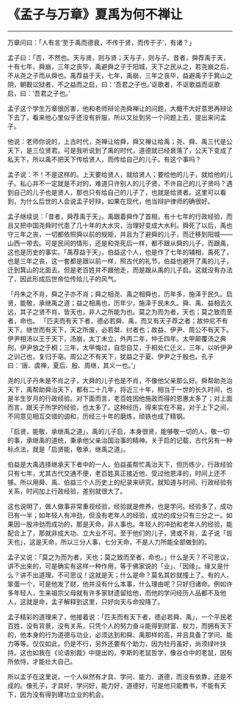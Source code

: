 # 《孟子与万章》夏禹为何不禅让

------

万章问曰：「人有言‘至于禹而德衰，不传于贤，而传于子’，有诸？」

孟子曰：「否，不然也。天与贤，则与贤；天与子，则与子。昔者，舜荐禹于天，十有七年，舜崩，三年之丧毕，禹避舜之子于阳城，天下之民从之，若尧崩之后，不从尧之子而从舜也。禹荐益于天，七年，禹崩，三年之丧毕，益避禹子于箕山之阴，朝觐讼狱者，不之益而之启，曰：‘吾君之子也。’讴歌者，不讴歌益而讴歌启，曰：‘吾君之子也。’

孟子这个学生万章很厉害，他和老师辩论尧舜禅让的问题，大概不大好意思再辩论下去了，看来他心里似乎还没有折服，所以又扯到另一个问题上去，提出来问孟子。

他说：老师你说的，上古时代，尧禅让给舜，舜又禅让给禹；尧、舜、禹三代是公天下，是三位贤君。可是我听说到了禹的时代，道德就已经衰落了，公天下变成了私天下，所以禹不把天下传给贤人，而传给自己的儿子。有这个事吗？

孟子说：不！不是这样的。上天要给贤人，就给贤人；要给他的儿子，就给他的儿子。私心并不一定就是不对的，难道只许别人的儿子贤，不许自己的儿子贤吗？遇到自己的儿子也是贤人，那也只有给自己的儿子了，也就是给贤者。这里可以看到，为什么后世的人会说孟子好辩，如果在现代，他当辩护律师的确很好。

孟子继续说：「昔者，舜荐禹于天」，禹跟着舜作了首相，有十七年的行政经验，而且又把中国尧舜时代患了几十年的大水灾，治理好变成大水利。舜死了以后，禹也守三年之丧，一切都依照舜以前的规矩，并且为了避舜的儿子，而迁移到阳城——山西一带去。可是民间的情形，还是和尧死后一样，都不跟从舜的儿子，而跟禹，这也是历史的事实。「禹荐益于天」，伯益这个人，也是作了七年的辅相，禹死了，也是三年之丧，这一套都是跟以前一样，照古代的礼节，伯益也避开了禹的儿子，迁到箕山的北面去。但是老百姓并不跟他走，而是跟从禹的儿子启。这就没有办法了，因此形成后世帝位传给儿子的风气。

「丹朱之不肖，舜之子亦不肖；舜之相尧、禹之相舜也，历年多，施泽于民久。启贤，能敬，承继禹之道；益之相禹也，历年少，施泽于民未久。舜、禹、益相去久远，其子之贤不肖，皆天也，非人之所能为也。莫之为而为者，天也；莫之致而至者，命也。
「匹夫而有天下者，德必若舜、禹，而又有天子荐之者；故仲尼不有天下。继世而有天下，天之所废，必若桀、纣者也；故益、伊尹、周公不有天下。伊尹相汤以王于天下，汤崩，太丁未立，外丙二年，仲壬四年。太甲颠覆汤之典刑，伊尹放之于桐；三年，太甲悔过，自怨自艾，于桐处仁迁义，三年，以听伊尹之训己也，复归于亳。周公之不有天下，犹益之于夏、伊尹之于殷也。孔子曰：‘唐、虞禅，夏后、殷、周继，其义一也。’」

尧的儿子丹朱是不肖之子，大舜的儿子也是不肖，不像他父亲那么好。舜帮助尧治天下，禹帮助舜治天下，都有二十几年，将近三十年，相当于一世的长久时间，也是半生岁月的行政经验。对下面而言，老百姓因他施政而得的恩惠太多了；对上面而言，跟天子所学的经验，也太多了。这种经历，得来实在不易，对于上下之间，不同意见相互交错的调和，历经三十年的磨炼，顽铁也成了精钢。

「启贤，能敬，承继禹之道」，禹的儿子启，本身很贤，能够敬一切的人，敬一切的事，承继禹的道统，秉承他父亲治国治事的精神。关于启的记载，古代另有一种标点法，就是「启贤能，敬承，继禹之道」。

伯益是大禹选择继承天下者中的一人，伯益虽帮忙禹治天下，但历练少，行政经验只有七年，尤其古代交通不便，老百姓真正接近他、受过他恩泽的，时间上还不够。所以用舜、禹、伯益三个人历史上的纪录来研究，就知道与时间、行政经验有关系，时间加上行政经验，差别就很大了。

这也说明了，做人做事非常重视经验，经验就是修养，也是学问。经验多了，成功已有一半；如年轻人有冲劲，但没有老年人的经验，成功的成分只有三分之一。如果因一股冲劲而成功的，那是天命，非人事也。年轻人的冲劲和老年人的经验，能配合上了，那就非成大功、立大业不可。至于他们的儿子，贤或不肖，孟子说「皆天也」，这是天命，所以三分人事，七分天命，不是人力所能全部做到的。

孟子又说：「莫之为而为者，天也；莫之致而至者，命也。」什么是天？不可思议，讲不出来的，可是确实有这样一种作用，等于佛家说的「业」、「因缘」。缘又是什么？讲不出道理，不可思议！这就是天；什么是命？莫名其妙就撞上了。有的人，笨蛋一个，可是他发了财，他并没有什么本事，什么理由呢？只好归诸命。例如许多年轻人，生来祖宗父母就有许多家财遗留给他，而他的学问经历人品都不及他人，这就是命，孟子解释到这里，只好向天与命投降了。

孟子精彩的道理来了，他接着说：「匹夫而有天下者，德必若舜、禹」，一个平民老百姓，没有背景，没有关系，只凭个人的努力奋斗能得到财富、权力，而拥有天下的，他本身的行为道德与功业，必须达到和舜、禹那样的高，并且具备了学问、能力等等。仅仅如此，仍是不行，另外还要有个助力，因为牡丹虽好，尚须绿叶扶持。这也如我在《论语别裁》中提出的，李斯的老鼠哲学，像谷仓中的老鼠，因有所依恃，才能壮大自己。

所以孟子在这里说，一个人纵然有才具、学问、能力、道德，而没有依靠，还是不成的。像孔子，才具好，学问好，能力好，道德好，可是他只能教书，不能有天下，因为没有得到建功立业的机会。

